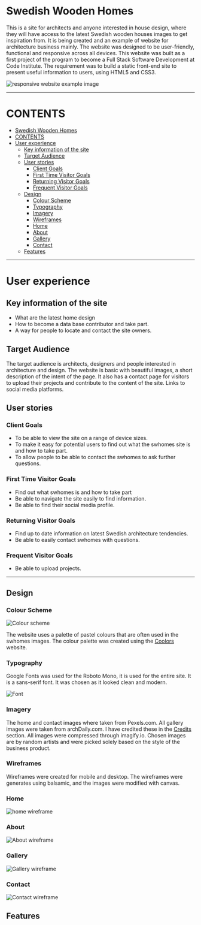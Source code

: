 # Swedish Wooden Homes

This is a site for architects and anyone interested in house design, where they will have access to the latest Swedish wooden houses images to get inspiration from. It is being created and an example of website for architecture business mainly. The website was designed to be user-friendly, functional and responsive across all devices. This website was built as a first project of the program to become a Full Stack Software Development at Code Institute. The requirement was to build a static front-end site to present useful information to users, using HTML5 and CSS3.

![responsive website example image](assets/images/readme/responsive.png)

---

# CONTENTS

- [Swedish Wooden Homes](#swedish-wooden-homes)
- [CONTENTS](#contents)
- [User experience](#user-experience)
  - [Key information of the site](#key-information-of-the-site)
  - [Target Audience](#target-audience)
  - [User stories](#user-stories)
    - [Client Goals](#client-goals)
    - [First Time Visitor Goals](#first-time-visitor-goals)
    - [Returning Visitor Goals](#returning-visitor-goals)
    - [Frequent Visitor Goals](#frequent-visitor-goals)
  - [Design](#design)
    - [Colour Scheme](#colour-scheme)
    - [Typography](#typography)
    - [Imagery](#imagery)
    - [Wireframes](#wireframes)
    - [Home](#home)
    - [About](#about)
    - [Gallery](#gallery)
    - [Contact](#contact)
  - [Features](#features)

---

# User experience

## Key information of the site

- What are the latest home design
- How to become a data base contributor and take part.
- A way for people to locate and contact the site owners.

## Target Audience

The target audience is architects, designers and people interested in architecture and design. The website is basic with beautiful images, a short description of the intent of the page. It also has a contact page for visitors to upload their projects and contribute to the content of the site. Links to social media platforms.

## User stories

### Client Goals

- To be able to view the site on a range of device sizes.
- To make it easy for potential users to find out what the swhomes site is and how to take part.
- To allow people to be able to contact the swhomes to ask further questions.

### First Time Visitor Goals

- Find out what swhomes is and how to take part
- Be able to navigate the site easily to find information.
- Be able to find their social media profile.

### Returning Visitor Goals

- Find up to date information on latest Swedish architecture tendencies.
- Be able to easily contact swhomes with questions.

### Frequent Visitor Goals

- Be able to upload projects.

---

## Design

### Colour Scheme

![Colour scheme](assets/images/readme/colour-scheme.png) <br>

The website uses a palette of pastel colours that are often used in the swhomes images. The colour palette was created using the [Coolors](https://coolors.co/) website.

### Typography

Google Fonts was used for the Roboto Mono, it is used for the entire site. It is a sans-serif font. It was chosen as it looked clean and modern.

![Font](assets/images/readme/font.png) <br>

### Imagery

The home and contact images where taken from Pexels.com. All gallery images were taken from archDaily.com. I have credited these in the [Credits](#Credits) section.
All images were compressed through imagify.io. Chosen images are by random artists and were picked solely based on the style of the business product.

### Wireframes

Wireframes were created for mobile and desktop. The wireframes were generates using balsamic, and the images were modified with canvas.

### Home

![home wireframe](assets/images/readme/homereadme.png) <br>

### About

![About wireframe](assets/images/readme/aboutreadme.png) <br>

### Gallery

![Gallery wireframe](assets/images/readme/galleryreadme.png) <br>

### Contact

![Contact wireframe](assets/images/readme/contactreadme.png) <br>

## Features
